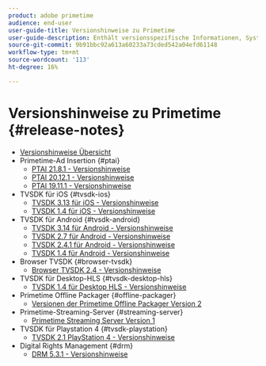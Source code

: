 ```yaml
---
product: adobe primetime
audience: end-user
user-guide-title: Versionshinweise zu Primetime
user-guide-description: Enthält versionsspezifische Informationen, Systemanforderungen, Einschränkungen sowie behobene und bekannte Probleme.
source-git-commit: 9b91bbc92a613a60233a73cded542a04efd61148
workflow-type: tm+mt
source-wordcount: '113'
ht-degree: 16%

---
```



# Versionshinweise zu Primetime {#release-notes}

+ [Versionshinweise Übersicht](home.md)
+ Primetime-Ad Insertion {#ptai}
   + [PTAI 21.8.1 - Versionshinweise](ptai-21x-release-notes.md)
   + [PTAI 20.12.1 - Versionshinweise](ptai-20x-release-notes.md)
   + [PTAI 19.11.1 - Versionshinweise](ptai-19x-release-notes.md)
+ TVSDK für iOS {#tvsdk-ios}
   + [TVSDK 3.13 für iOS - Versionshinweise](tvsdk-3x-ios.md)
   + [TVSDK 1.4 für iOS - Versionshinweise](tvsdk-1-4-ios.md)
+ TVSDK für Android {#tvsdk-android}
   + [TVSDK 3.14 für Android - Versionshinweise](tvsdk-3x-android.md)
   + [TVSDK 2.7 für Android - Versionshinweise](tvsdk-27-android.md)
   + [TVSDK 2.4.1 für Android - Versionshinweise](tvsdk-24-android.md)
   + [TVSDK 1.4 für Android - Versionshinweise](tvsdk-1-4-android.md)
+ Browser TVSDK {#browser-tvsdk}
   + [Browser TVSDK 2.4 - Versionshinweise](tvsdk-24-browser.md)
+ TVSDK für Desktop-HLS {#tvsdk-desktop-hls}
   + [TVSDK 1.4 für Desktop HLS - Versionshinweise](tvsdk-1-4-desktop-hls.md)
+ Primetime Offline Packager {#offline-packager}
   + [Versionen der Primetime Offline Packager Version 2](offline-packager-2x-release-note.md)
+ Primetime-Streaming-Server {#streaming-server}
   + [Primetime Streaming Server Version 1](primetime-streaming-server-1x.md)
+ TVSDK für Playstation 4 {#tvsdk-playstation}
   + [TVSDK 2.1 PlayStation 4 - Versionshinweise](tvsdk-21-ps4.md)
+ Digital Rights Management {#drm}
   + [DRM 5.3.1 - Versionshinweise](drm-531-release-notes.md)
